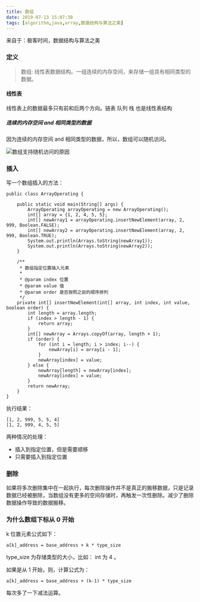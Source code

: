 ```yaml
---
title: 数组
date: 2019-07-13 15:07:38
tags: [algorithm,java,array,数据结构与算法之美]
---
```


来自于：极客时间，数据结构与算法之美

### 定义
> 数组: 线性表数据结构。一组连续的内存空间，来存储一组具有相同类型的数据。

#### 线性表

线性表上的数据最多只有前和后两个方向。链表 队列  栈 也是线性表结构

##### 连续的内存空间 and 相同类型的数据

因为连续的内存空间 and 相同类型的数据，所以，数组可以随机访问。


![数组支持随机访问的原因](https://beer-1256523277.cos.ap-shanghai.myqcloud.com/20190713151449_c09ad4160016343f4d6e0738969fc31b.png)

<!--more-->

### 插入

写一个数组插入的方法：

```
public class ArrayOperating {

    public static void main(String[] args) {
        ArrayOperating arrayOperating = new ArrayOperating();
        int[] array = {1, 2, 4, 5, 5};
        int[] newArray1 = arrayOperating.insertNewElement(array, 2, 999, Boolean.FALSE);
        int[] newArray2 = arrayOperating.insertNewElement(array, 2, 999, Boolean.TRUE);
        System.out.println(Arrays.toString(newArray1));
        System.out.println(Arrays.toString(newArray2));
    }

    /**
     * 数组指定位置插入元素
     *
     * @param index 位置
     * @param value 值
     * @param order 是否按照之前的顺序排列
     */
    private int[] insertNewElement(int[] array, int index, int value, boolean order) {
        int length = array.length;
        if (index > length - 1) {
            return array;
        }
        int[] newArray = Arrays.copyOf(array, length + 1);
        if (order) {
            for (int i = length; i > index; i--) {
                newArray[i] = array[i - 1];
            }
            newArray[index] = value;
        } else {
            newArray[length] = newArray[index];
            newArray[index] = value;
        }
        return newArray;
    }
}
```
执行结果：
```
[1, 2, 999, 5, 5, 4]
[1, 2, 999, 4, 5, 5]
```

两种情况的处理：

- 插入到指定位置，但是需要顺移
- 只需要插入到指定位置



### 删除


如果将多次删除集中在一起执行，每次删除操作并不是真正的搬移数据，只是记录数据已经被删除，当数组没有更多的空间存储时，再触发一次性删除。减少了删除数据操作导致的数据搬移。


### 为什么数组下标从 0 开始

k 位置元素公式如下：

```
a[k]_address = base_address + k * type_size
```

type_size 为存储类型的大小，比如： int 为 4 。

如果是从 1 开始，则，计算公式为：
```
a[k]_address = base_address + (k-1) * type_size
```

每次多了一下减法运算。





